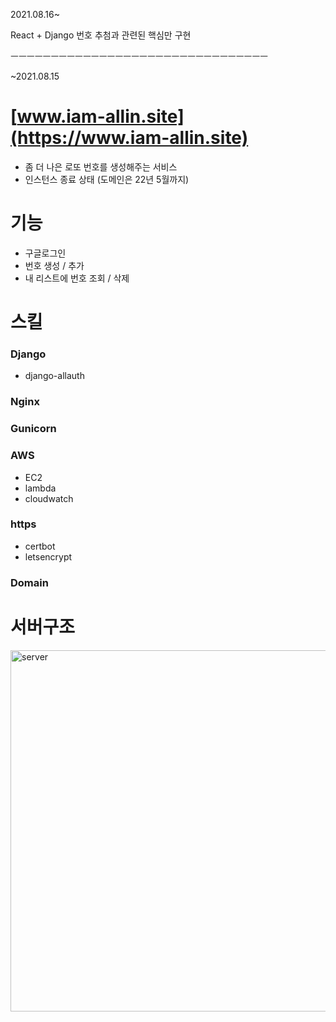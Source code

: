 2021.08.16~

React + Django
번호 추첨과 관련된 핵심만 구현

ㅡㅡㅡㅡㅡㅡㅡㅡㅡㅡㅡㅡㅡㅡㅡㅡㅡㅡㅡㅡㅡㅡㅡㅡㅡㅡㅡㅡㅡㅡㅡㅡ

~2021.08.15

# [www.iam-allin.site](https://www.iam-allin.site)

- 좀 더 나은 로또 번호를 생성해주는 서비스
- 인스턴스 종료 상태 (도메인은 22년 5월까지)

# 기능

- 구글로그인
- 번호 생성 / 추가
- 내 리스트에 번호 조회 / 삭제

# 스킬

### Django

- django-allauth

### Nginx

### Gunicorn

### AWS

- EC2
- lambda
- cloudwatch

### https

- certbot
- letsencrypt

### Domain

# 서버구조

<img width="578" alt="server" src="https://user-images.githubusercontent.com/54696445/120060181-3b24f200-c091-11eb-9061-501bf7dc6d5c.png">
